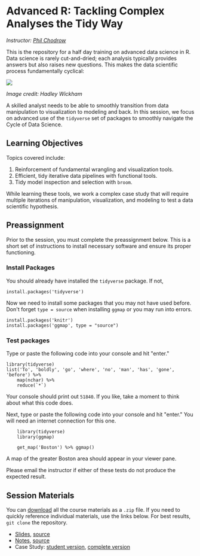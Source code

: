 # Advanced R: Tackling Complex Analyses the Tidy Way


*Instructor: [Phil Chodrow](https://philchodrow.github.io/)*

This is the repository for a half day training on advanced data science in R. Data science is rarely cut-and-dried; each analysis typically provides answers but also raises new questions. This makes the data scientific process fundamentally cyclical:

![](http://r4ds.had.co.nz/diagrams/data-science.png)

*Image credit: Hadley Wickham*

A skilled analyst needs to be able to smoothly transition from data manipulation to visualization to modeling and back. In this session, we focus on advanced use of the `tidyverse` set of packages to smoothly navigate the Cycle of Data Science. 

## Learning Objectives 

Topics covered include:

1. Reinforcement of fundamental wrangling and visualization tools. 
2. Efficient, tidy iterative data pipelines with functional tools. 
3. Tidy model inspection and selection with `broom`. 

While learning these tools, we work a complex case study that will require multiple iterations of manipulation, visualization, and modeling to test a data scientific hypothesis. 

## Preassignment

Prior to the session, you must complete the preassignment below. This is a short set of instructions to install necessary software and ensure its proper functioning. 

### Install Packages

You should already have installed the `tidyverse` package. If not, 

```{r}
install.packages('tidyverse')
```

Now we need to install some packages that you may not have used before. Don't forget `type = source` when installing `ggmap` or you may run into errors. 

```{r}
install.packages('knitr')
install.packages('ggmap', type = "source")
```

### Test packages

Type or paste the following code into your console and hit "enter." 

```{r}
library(tidyverse)
list('To', 'boldly', 'go', 'where', 'no', 'man', 'has', 'gone', 'before') %>% 
    map(nchar) %>% 
    reduce(`*`)
```

Your console should print out `51840`. If you like, take a moment to think about what this code does. 

Next, type or paste the following code into your console and hit "enter." You will need an internet connection for this one. 

```{r}
    library(tidyverse)
    library(ggmap)

    get_map('Boston') %>% ggmap()
```   

A map of the greater Boston area should appear in your viewer pane. 

Please email the instructor if either of these tests do not produce the expected result. 

## Session Materials

You can [download](https://github.com/PhilChodrow/mban_orientation/archive/master.zip) all the course materials as a `.zip` file. If you need to quickly reference individual materials, use the links below. For best results, `git clone` the repository.  

- [Slides](https://philchodrow.github.io/mban_orientation/advanced_topics/slides.html), [source](https://philchodrow.github.io/mban_orientation/advanced_topics/slides.Rmd)
- [Notes](https://philchodrow.github.io/mban_orientation/advanced_topics/notes.html), [source](https://philchodrow.github.io/mban_orientation/advanced_topics/notes.Rmd)
- Case Study: [student version](https://philchodrow.github.io/mban_orientation/advanced_topics/case_study_student.R), [complete version](https://philchodrow.github.io/mban_orientation/advanced_topics/case_study_complete.R)


